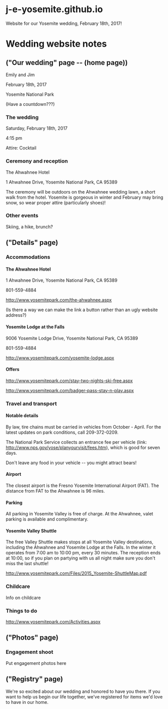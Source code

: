 # j-e-yosemite.github.io

Website for our Yosemite wedding, February 18th, 2017!

# Wedding website notes

## ("Our wedding" page -- (home page)) 

Emily and Jim

February 18th, 2017

Yosemite National Park

(Have a countdown???)


### The wedding

Saturday, February 18th, 2017

4:15 pm

Attire: Cocktail

### Ceremony and reception

The Ahwahnee Hotel

1 Ahwahnee Drive, Yosemite National Park, CA 95389

The ceremony will be outdoors on the Ahwahnee wedding lawn, a short walk from the hotel. Yosemite is gorgeous in winter and February may bring snow, so wear proper attire (particularly shoes)!  

### Other events

Skiing, a hike, brunch?

## ("Details" page) 

### Accommodations

#### The Ahwahnee Hotel

1 Ahwahnee Drive, Yosemite National Park, CA 95389

801-559-4884

http://www.yosemitepark.com/the-ahwahnee.aspx

(Is there a way we can make the link a button rather than an ugly website address?)

#### Yosemite Lodge at the Falls

9006 Yosemite Lodge Drive, Yosemite National Park, CA 95389

801-559-4884

http://www.yosemitepark.com/yosemite-lodge.aspx

#### Offers

http://www.yosemitepark.com/stay-two-nights-ski-free.aspx

http://www.yosemitepark.com/badger-pass-stay-n-play.aspx

### Travel and transport

#### Notable details

By law, tire chains must be carried in vehicles from October - April. For the latest updates on park conditions, call 209-372-0209.

The National Park Service collects an entrance fee per vehicle (link: http://www.nps.gov/yose/planyourvisit/fees.htm), which is good for seven days.

Don't leave any food in your vehicle -- you might attract bears!

#### Airport

The closest airport is the Fresno Yosemite International Airport (FAT). The distance from FAT to the Ahwahnee is 96 miles. 

#### Parking

All parking in Yosemite Valley is free of charge. At the Ahwahnee, valet parking is available and complimentary.

#### Yosemite Valley Shuttle 

The free Valley Shuttle makes stops at all Yosemite Valley destinations, including the Ahwahnee and Yosemite Lodge at the Falls. In the winter it operates from 7:00 am to 10:00 pm, every 30 minutes. The reception ends at 10:00, so if you plan on partying with us all night make sure you don't miss the last shuttle!

http://www.yosemitepark.com/Files/2015_Yosemite-ShuttleMap.pdf

### Childcare

Info on childcare

### Things to do

http://www.yosemitepark.com/Activities.aspx

## ("Photos" page) 

### Engagement shoot

Put engagement photos here

## ("Registry" page)

We're so excited about our wedding and honored to have you there. If you want to help us begin our life together, we've registered for items we'd love to have in our home.
